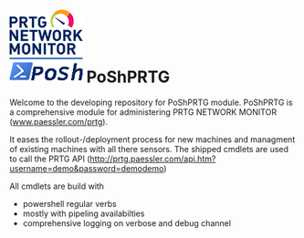 ![logo][] PoShPRTG
====================

Welcome to the developing repository for PoShPRTG module.
PoShPRTG is a comprehensive module for administering PRTG NETWORK MONITOR (www.paessler.com/prtg).

It eases the rollout-/deployment process for new machines and managment of existing machines with all there sensors.
The shipped cmdlets are used to call the PRTG API (http://prtg.paessler.com/api.htm?username=demo&password=demodemo)

All cmdlets are build with 
- powershell regular verbs
- mostly with pipeling availabilties
- comprehensive logging on verbose and debug channel

[logo]: assets/PoShPrtg_128x128.png

